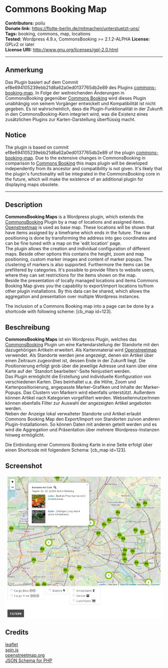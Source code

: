 # Commons Booking Map

**Contributors:** poilu  
**Donate link:** https://flotte-berlin.de/mitmachen/unterstuetzt-uns/  
**Tags:** booking, commons, map, locations  
**Tested:** Wordpress 4.9.x, CommonsBooking >= 2.1.2-ALPHA
**License:** GPLv2 or later  
**License URI:** http://www.gnu.org/licenses/gpl-2.0.html  

---

## Anmerkung

Das Plugin basiert auf dem Commit ef8e694105239ebb21d8a62a0ed0137765db2e89 des Plugins [commons-booking-map](https://github.com/flotte-berlin/commons-booking-map). In Folge der weitreichenden Änderungen in CommonsBooking gegenüber [Commons Booking](https://github.com/wielebenwir/commons-booking) wird dieses Plugin unabhängig von seinem Vorgänger entwickelt und Kompatibilität ist nicht gegeben. Es ist wahrscheinlich, dass die Plugin-Funktionalität in der Zukunft in den CommonsBooking-Kern integriert wird, was die Existenz eines zusätzlichen Plugins zur Karten-Darstellung überflüssig macht.

## Notice

The plugin is based on commit ef8e694105239ebb21d8a62a0ed0137765db2e89 of the plugin [commons-booking-map](https://github.com/flotte-berlin/commons-booking-map). Due to the extensive changes in CommonsBooking in comparison to [Commons Booking](https://github.com/wielebenwir/commons-booking) this maps plugin will be developed independently from its ancestor and compatibility is not given. It's likely that the plugin's functionality will be integrated in the CommonsBooking core in the future, which will make the existence of an additional plugin for displaying maps obsolete.

---

## Description

**CommonsBooking Maps** is a Wordpress plugin, which extends the [CommonsBooking](https://github.com/wielebenwir/commonsbooking) Plugin by a map of locations and assigned items. [Openstreetmap](https://openstreetmap.org) is used as base map. These locations will be shown that have items assigned by a timeframe which ends in the future. The raw positioning is done by transforming the address into geo coordinates and can be fine tuned with a map on the 'edit location' page.  
The plugin allows the creation and individual configuration of different maps. Beside other options this contains the height, zoom and map positioning, custom marker images and content of marker popups. The clustering of markers is also supported. Furthermore the items can be prefiltered by categories. It's possible to provide filters to website users, where they can set restrictions for the items shown on the map.  
Beside the presentation of locally managed locations and items Commons Booking Map gives you the capability to export/import locations to/from other plugin installations. By this data can be shared, which allows the aggregation and presentation over multiple Wordpress instances.

The inclusion of a Commons Booking map into a page can be done by a shortcode with following scheme: [cb_map id=123].

## Beschreibung

**CommonsBooking Maps** ist ein Wordpress Plugin, welches das [CommonsBooking](https://github.com/wielebenwir/commonsbooking) Plugin um eine Kartendarstellung der Standorte mit den dazugehörigen Artikeln erweitert. Als Kartenmaterial wird [Openstreetmap](https://openstreetmap.org) verwendet. Als Standorte werden jene angezeigt, denen ein Artikel über einen Zeitraum zugeordnet ist, dessen Ende in der Zukunft liegt. Die Positionierung erfolgt grob über die jeweilige Adresse und kann über eine Karte auf der 'Standort bearbeiten'-Seite feinjustiert werden.  
Das Plugin ermöglicht die Erstellung und individuelle Konfiguration von verschiedenen Karten. Dies beinhaltet u.a. die Höhe, Zoom und Kartenpositionierung, angepasste Marker-Grafiken und Inhalte der Marker-Popups. Das Clustern von Markern wird ebenfalls unterstützt. Außerdem können Artikel nach Kategorien vorgefiltert werden. WebseitennutzerInnen können ebenfalls Filter zur Auswahl der angezeigten Artikel angeboten werden.  
Neben der Anzeige lokal verwalteter Standorte und Artikel erlaubt Commons Booking Map den Export/Import von Standorten zu/von anderen Plugin-Installationen. So können Daten mit anderen geteilt werden und es wird die Aggregation und Präsentation über mehrere Wordpress-Instanzen hinweg ermöglicht.

Die Einbindung einer Commons Booking Karte in eine Seite erfolgt über einen Shortcode mit folgendem Schema: [cb_map id=123].

## Screenshot

![example](/screenshots/example_0.5.9_de.png?raw=true "example")

## Credits

[leaflet](https://leafletjs.com)  
[spin.js](http://spin.js.org/)  
[openstreetmap.org](https://openstreetmap.org)  
[JSON Schema for PHP](https://github.com/justinrainbow/json-schema)
